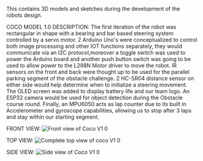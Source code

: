 This contains 3D models and sketches during the development of the robots design.

COCO MODEL 1.0 DESCRIPTION:
The first iteration of the robot was rectangular in shape with a bearing and bar based steering system controlled by a servo motor. 2 Arduino Uno's were conceptualized to control both image processing and other IOT functions separately, they would communicate via an I2C protocol,moreover a toggle switch was used to power the Arduino board and another push button switch was going to be used to allow power to the L298N Motor driver to move the robot. IR sensors on the front and back were thought up to be used for the parallel parking segment of the obstacle challenge. 2 HC-SR04 distance sensor on either side would help determine when to initialize a steering movement. The OLED screen was added to display battery life and our team logo. An ESP32 camera would be used for object detection during the Obstacle course round. Finally, an MPU6050 acts as lap counter due to its built in Accelerometer and gyroscope capabilities, allowing us to stop after 3 laps and stay within our starting segment.

FRONT VIEW:
![Front view of Coco V1 0](https://github.com/user-attachments/assets/96f5fd17-7392-4108-9b9c-aa5fdae903a7)

TOP VIEW: 
![Complete top view of coco V1 0](https://github.com/user-attachments/assets/c93a4ede-f2cd-42f5-aff3-90cf2c98e044)

SIDE VIEW:
![Side view of Coco V1 0](https://github.com/user-attachments/assets/d2acbdb2-c002-4fc7-8752-a1a291fd1f67)
